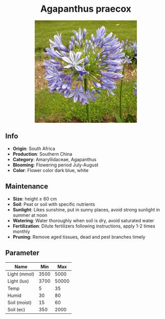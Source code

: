 <h1 align='center'>Agapanthus praecox</h1>
<p align="center">
    <img 
        align='center'
        width='320'
        src="../images/agapanthus praecox.png" 
        alt='Agapanthus praecox' />
</p>

## Info

 - **Origin**: South Africa
 - **Production**: Southern China
 - **Category**: Amaryllidaceae, Agapanthus
 - **Blooming**: Flowering period July-August
 - **Color**: Flower color dark blue, white

## Maintenance

 - **Size**: height ≥ 60 cm
 - **Soil**: Peat or soil with specific nutrients
 - **Sunlight**: Likes sunshine, put in sunny places, avoid strong sunlight in summer at noon
 - **Watering**: Water thoroughly when soil is dry, avoid saturated water
 - **Fertilization**: Dilute fertilizers following instructions, apply 1-2 times monthly
 - **Pruning**: Remove aged tissues, dead and pest branches timely

## Parameter

| Name         | Min  | Max   |
|--------------|------|-------|
| Light (mmol) | 3500 | 5000  |
| Light (lux)  | 3700 | 50000 |
| Temp         | 5    | 35    |
| Humid        | 30   | 80    |
| Soil (moist) | 15   | 60    |
| Soil (ec)    | 350  | 2000  |